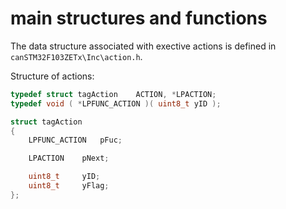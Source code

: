 # main structures and functions


The data structure associated with exective actions is defined in 
`canSTM32F103ZETx\Inc\action.h`.

Structure of actions:
```c
typedef struct tagAction	ACTION, *LPACTION;
typedef void ( *LPFUNC_ACTION )( uint8_t yID );

struct tagAction
{
	LPFUNC_ACTION	pFuc;

	LPACTION	pNext;

	uint8_t		yID;
	uint8_t		yFlag;
};
```
